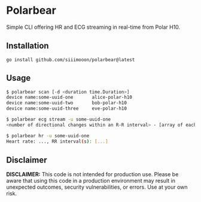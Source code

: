 # Polarbear

Simple CLI offering HR and ECG streaming in real-time from Polar H10.

## Installation

`go install github.com/siiimooon/polarbear@latest`

## Usage
``` bash
$ polarbear scan [-d <duration time.Duration>]
device name:some-uuid-one       alice-polar-h10
device name:some-uuid-two       bob-polar-h10
device name:some-uuid-three     eve-polar-h10

$ polarbear ecg stream -u some-uuid-one
<number of directional changes within an R-R interval> - [array of each segment, representing directional changes]

$ polarbear hr -u some-uuid-one
Heart rate: ..., RR interval(s): [...]
```

## Disclaimer

**DISCLAIMER:** This code is not intended for production use. Please be aware that using this code in a production environment may result in unexpected outcomes, security vulnerabilities, or errors. Use at your own risk.

